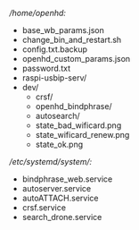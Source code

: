 */home/openhd:*

* base_wb_params.json
* change_bin_and_restart.sh
* config.txt.backup
* openhd_custom_params.json
* password.txt
* raspi-usbip-serv/
* dev/
  * crsf/
  * openhd_bindphrase/
  * autosearch/
  * state_bad_wificard.png
  * state_wificard_renew.png
  * state_ok.png

*/etc/systemd/system/:*
* bindphrase_web.service
* autoserver.service
* autoATTACH.service
* crsf.service
* search_drone.service

